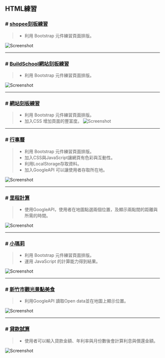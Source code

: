 
## HTML練習


### \# [shopee刻板練習](https://buildschooltest.azurewebsites.net/shopee/shopee.html)
>* 利用 Bootstrap 元件練習頁面排版。

![Screenshot](https://github.com/Tsai-Peijin/BuildSchool2018/blob/master/images/shopee-1.PNG?raw=true)  

----
### \# [BuildSchool網站刻板練習](https://buildschooltest.azurewebsites.net/Stereotype%20practice/bs/)  
>* 利用 Bootstrap 元件練習頁面排版。

![Screenshot](https://github.com/Tsai-Peijin/BuildSchool2018/blob/master/images/bs.PNG?raw=true) 

----
### \# [網站刻板練習](https://buildschooltest.azurewebsites.net/Stereotype%20practice/paw-news/)  

>* 利用 Bootstrap 元件練習頁面排版。
>* 加入CSS 增加頁面的豐富度。
![Screenshot](https://github.com/Tsai-Peijin/BuildSchool2018/blob/master/images/paw-news.png?raw=true)  

---
### \# [行事曆](https://buildschooltest.azurewebsites.net/Calendar/index.html)  
>* 利用 Bootstrap 元件練習頁面排版。
>* 加入CSS與JavaScript讓網頁有色彩與互動性。
>* 利用LocalStorage存取資料。
>* 加入GoogleAPI 可以讓使用者存取所在地。

![Screenshot](https://github.com/Tsai-Peijin/BuildSchool2018/blob/master/images/%E8%A1%8C%E4%BA%8B%E6%9B%86.png?raw=true)  

---
### \# [里程計算](https://buildschooltest.azurewebsites.net/Mileage%20calculation/) 
>* 使用GoogleAPI，使用者在地圖點選兩個位置，及顯示兩點間的距離與所需的時間。

![Screenshot](https://github.com/Tsai-Peijin/BuildSchool2018/blob/master/images/%E9%87%8C%E7%A8%8B%E8%A8%88%E7%AE%97.png?raw=true)  

---
### \# [小瑪莉](https://buildschooltest.azurewebsites.net/Slot%20machine/)
>* 利用 Bootstrap 元件練習頁面排版。
>* 運用 JavaScript 的計算能力得到結果。

![Screenshot](https://github.com/Tsai-Peijin/BuildSchool2018/blob/master/images/%E5%B0%8F%E7%91%AA%E8%8E%89.png?raw=true)  

---
### \# [新竹市觀光景點美食](http://buildschooltest.azurewebsites.net/open%20data/)  
>* 利用GoogleAPI 讀取Open data並在地圖上顯示位置。 

![Screenshot](https://github.com/Tsai-Peijin/BuildSchool2018/blob/master/images/%E6%99%AF%E9%BB%9E.png?raw=true)  

---
### \# [貸款試算](https://buildschooltest.azurewebsites.net/Loan%20calculation/)  
>* 使用者可以輸入貸款金額、年利率與月份數後會計算利息與償還金額。

![Screenshot](https://github.com/Tsai-Peijin/BuildSchool2018/blob/master/images/%E8%B2%B8%E6%AC%BE%E8%A9%A6%E7%AE%97.png?raw=true)